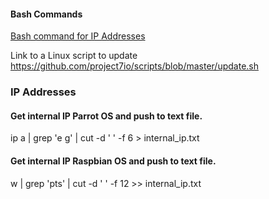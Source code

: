 #### Bash Commands
[Bash command for IP Addresses](#IP-addresses "Bash commands for IP addresses")

Link to a Linux script to update https://github.com/project7io/scripts/blob/master/update.sh 




### IP Addresses
#### Get internal IP Parrot OS and push to text file.
ip a | grep 'e g' | cut -d ' ' -f 6 > internal_ip.txt 

#### Get internal IP Raspbian OS and push to text file.
w | grep 'pts' | cut -d ' ' -f 12 >> internal_ip.txt 
